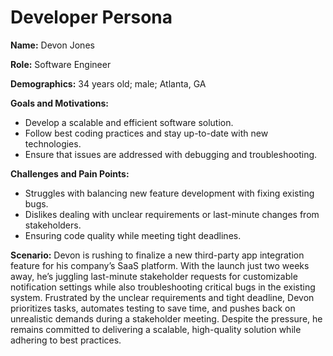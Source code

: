 # Developer Persona

**Name:** Devon Jones

**Role:** Software Engineer

**Demographics:** 34 years old; male; Atlanta, GA

**Goals and Motivations:**
- Develop a scalable and efficient software solution.
- Follow best coding practices and stay up-to-date with new technologies.
- Ensure that issues are addressed with debugging and troubleshooting.

**Challenges and Pain Points:**
- Struggles with balancing new feature development with fixing existing bugs.
- Dislikes dealing with unclear requirements or last-minute changes from stakeholders.
- Ensuring code quality while meeting tight deadlines.

**Scenario:**
Devon  is rushing to finalize a new third-party app integration feature for his company’s SaaS platform. With the launch just two weeks away, he’s juggling last-minute stakeholder requests for customizable notification settings while also troubleshooting critical bugs in the existing system. Frustrated by the unclear requirements and tight deadline, Devon prioritizes tasks, automates testing to save time, and pushes back on unrealistic demands during a stakeholder meeting. Despite the pressure, he remains committed to delivering a scalable, high-quality solution while adhering to best practices.

